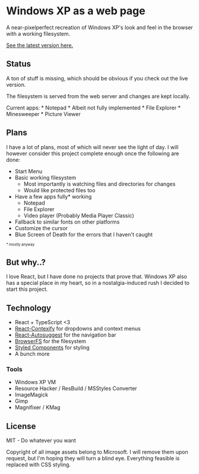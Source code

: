 # Windows XP as a web page

A near-pixelperfect recreation of Windows XP's look and feel in the browser with a working filesystem. 

[See the latest version here.](https://phault.dev/winxp/)

## Status

A ton of stuff is missing, which should be obvious if you check out the live version. 

The filesystem is served from the web server and changes are kept locally.

Current apps:
    * Notepad
        * Albeit not fully implemented
    * File Explorer
    * Minesweeper
    * Picture Viewer

## Plans

I have a lot of plans, most of which will never see the light of day. I will however consider this project complete enough once the following are done:

* Start Menu
* Basic working filesystem
    * Most importantly is watching files and directories for changes
    * Would like protected files too
* Have a few apps fully* working
    * Notepad
    * File Explorer
    * Video player (Probably Media Player Classic) 
* Fallback to similar fonts on other platforms
* Customize the cursor
* Blue Screen of Death for the errors that I haven't caught

<sub><sup>* mostly anyway</sup></sub>

## But why..?

I love React, but I have done no projects that prove that. Windows XP also has a special place in my heart, so in a nostalgia-induced rush I decided to start this project.

## Technology

* React + TypeScript <3
* [React-Contexify](https://github.com/fkhadra/react-contexify) for dropdowns and context menus
* [React-Autosuggest](https://github.com/moroshko/react-autosuggest) for the navigation bar
* [BrowserFS](https://github.com/jvilk/BrowserFS) for the filesystem
* [Styled Components](https://www.styled-components.com/) for styling
* A bunch more

### Tools

* Windows XP VM
* Resource Hacker / ResBuild / MSStyles Converter
* ImageMagick
* Gimp
* Magnifixer / KMag

## License

MIT - Do whatever you want

Copyright of all image assets belong to Microsoft. I will remove them upon request, but I'm hoping they will turn a blind eye. Everything feasible is replaced with CSS styling. 